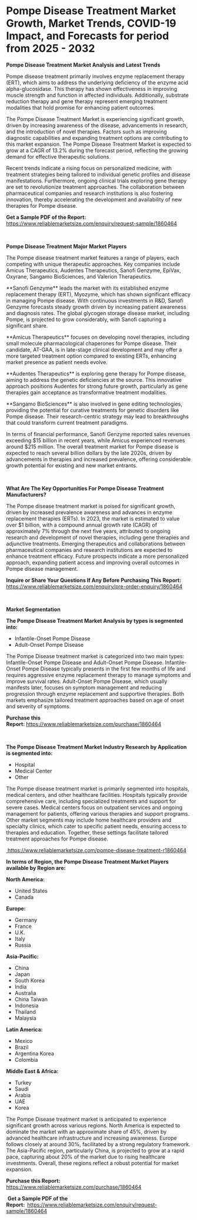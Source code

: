<p><h1>Pompe Disease Treatment Market Growth, Market Trends, COVID-19 Impact, and Forecasts for period from 2025 - 2032</h1></p><p><strong>Pompe Disease Treatment Market Analysis and Latest Trends</strong></p>
<p><p>Pompe disease treatment primarily involves enzyme replacement therapy (ERT), which aims to address the underlying deficiency of the enzyme acid alpha-glucosidase. This therapy has shown effectiveness in improving muscle strength and function in affected individuals. Additionally, substrate reduction therapy and gene therapy represent emerging treatment modalities that hold promise for enhancing patient outcomes.</p><p>The Pompe Disease Treatment Market is experiencing significant growth, driven by increasing awareness of the disease, advancements in research, and the introduction of novel therapies. Factors such as improving diagnostic capabilities and expanding treatment options are contributing to this market expansion. The Pompe Disease Treatment Market is expected to grow at a CAGR of 13.2% during the forecast period, reflecting the growing demand for effective therapeutic solutions. </p><p>Recent trends indicate a rising focus on personalized medicine, with treatment strategies being tailored to individual genetic profiles and disease manifestations. Furthermore, ongoing clinical trials exploring gene therapy are set to revolutionize treatment approaches. The collaboration between pharmaceutical companies and research institutions is also fostering innovation, thereby accelerating the development and availability of new therapies for Pompe disease.</p></p>
<p><strong>Get a Sample PDF of the Report:&nbsp;</strong> <a href="https://www.reliablemarketsize.com/enquiry/request-sample/1860464?utm_campaign=3271&utm_medium=2&utm_source=Github&utm_content=ia&utm_term=13042025&utm_id=pompe-disease-treatment">https://www.reliablemarketsize.com/enquiry/request-sample/1860464</a></p>
<p>&nbsp;</p>
<p><strong>Pompe Disease Treatment Major Market Players</strong></p>
<p><p>The Pompe disease treatment market features a range of players, each competing with unique therapeutic approaches. Key companies include Amicus Therapeutics, Audentes Therapeutics, Sanofi Genzyme, EpiVax, Oxyrane, Sangamo BioSciences, and Valerion Therapeutics.</p><p>**Sanofi Genzyme** leads the market with its established enzyme replacement therapy (ERT), Myozyme, which has shown significant efficacy in managing Pompe disease. With continuous investments in R&D, Sanofi Genzyme forecasts steady growth driven by increasing patient awareness and diagnosis rates. The global glycogen storage disease market, including Pompe, is projected to grow considerably, with Sanofi capturing a significant share.</p><p>**Amicus Therapeutics** focuses on developing novel therapies, including small molecule pharmacological chaperones for Pompe disease. Their candidate, AT-GAA, is in late-stage clinical development and may offer a more targeted treatment option compared to existing ERTs, enhancing market presence as patient needs evolve.</p><p>**Audentes Therapeutics** is exploring gene therapy for Pompe disease, aiming to address the genetic deficiencies at the source. This innovative approach positions Audentes for strong future growth, particularly as gene therapies gain acceptance as transformative treatment modalities.</p><p>**Sangamo BioSciences** is also involved in gene editing technologies, providing the potential for curative treatments for genetic disorders like Pompe disease. Their research-centric strategy may lead to breakthroughs that could transform current treatment paradigms.</p><p>In terms of financial performance, Sanofi Genzyme reported sales revenues exceeding $15 billion in recent years, while Amicus experienced revenues around $215 million. The overall treatment market for Pompe disease is expected to reach several billion dollars by the late 2020s, driven by advancements in therapies and increased prevalence, offering considerable growth potential for existing and new market entrants.</p></p>
<p>&nbsp;</p>
<p><strong>What Are The Key Opportunities For Pompe Disease Treatment Manufacturers?</strong></p>
<p><p>The Pompe disease treatment market is poised for significant growth, driven by increased prevalence awareness and advances in enzyme replacement therapies (ERTs). In 2023, the market is estimated to value over $1 billion, with a compound annual growth rate (CAGR) of approximately 7% through the next five years, attributed to ongoing research and development of novel therapies, including gene therapies and adjunctive treatments. Emerging therapeutics and collaborations between pharmaceutical companies and research institutions are expected to enhance treatment efficacy. Future prospects indicate a more personalized approach, expanding patient access and improving overall outcomes in Pompe disease management.</p></p>
<p><strong>Inquire or Share Your Questions If Any Before Purchasing This Report:</strong> <a href="https://www.reliablemarketsize.com/enquiry/pre-order-enquiry/1860464?utm_campaign=3271&utm_medium=2&utm_source=Github&utm_content=ia&utm_term=13042025&utm_id=pompe-disease-treatment">https://www.reliablemarketsize.com/enquiry/pre-order-enquiry/1860464</a></p>
<p>&nbsp;</p>
<p><strong>Market Segmentation</strong></p>
<p><strong>The Pompe Disease Treatment Market Analysis by types is segmented into:</strong></p>
<p><ul><li>Infantile-Onset Pompe Disease</li><li>Adult-Onset Pompe Disease</li></ul></p>
<p><p>The Pompe Disease treatment market is categorized into two main types: Infantile-Onset Pompe Disease and Adult-Onset Pompe Disease. Infantile-Onset Pompe Disease typically presents in the first few months of life and requires aggressive enzyme replacement therapy to manage symptoms and improve survival rates. Adult-Onset Pompe Disease, which usually manifests later, focuses on symptom management and reducing progression through enzyme replacement and supportive therapies. Both markets emphasize tailored treatment approaches based on age of onset and severity of symptoms.</p></p>
<p><strong>Purchase this Report:&nbsp;</strong><a href="https://www.reliablemarketsize.com/purchase/1860464?utm_campaign=3271&utm_medium=2&utm_source=Github&utm_content=ia&utm_term=13042025&utm_id=pompe-disease-treatment">https://www.reliablemarketsize.com/purchase/1860464</a></p>
<p>&nbsp;</p>
<p><strong>The Pompe Disease Treatment Market Industry Research by Application is segmented into:</strong></p>
<p><ul><li>Hospital</li><li>Medical Center</li><li>Other</li></ul></p>
<p><p>The Pompe disease treatment market is primarily segmented into hospitals, medical centers, and other healthcare facilities. Hospitals typically provide comprehensive care, including specialized treatments and support for severe cases. Medical centers focus on outpatient services and ongoing management for patients, offering various therapies and support programs. Other market segments may include home healthcare providers and specialty clinics, which cater to specific patient needs, ensuring access to therapies and education. Together, these settings facilitate tailored treatment approaches for Pompe disease.</p></p>
<p><a href="https://www.reliablemarketsize.com/pompe-disease-treatment-r1860464?utm_campaign=3271&utm_medium=2&utm_source=Github&utm_content=ia&utm_term=13042025&utm_id=pompe-disease-treatment">&nbsp;https://www.reliablemarketsize.com/pompe-disease-treatment-r1860464</a></p>
<p><strong>In terms of Region, the Pompe Disease Treatment Market Players available by Region are:</strong></p>
<p>
    <p> <strong> North America: </strong>
        <ul>
            <li>United States</li>
            <li>Canada</li>
        </ul>
        </p> 
    <p> <strong> Europe: </strong>
        <ul>
            <li>Germany</li>
            <li>France</li>
            <li>U.K.</li>
            <li>Italy</li>
            <li>Russia</li>
        </ul>
        </p> 
    <p> <strong> Asia-Pacific: </strong>
        <ul>
            <li>China</li>
            <li>Japan</li>
            <li>South Korea</li>
            <li>India</li>
            <li>Australia</li>
            <li>China Taiwan</li>
            <li>Indonesia</li>
            <li>Thailand</li>
            <li>Malaysia</li>
        </ul>
        </p> 
    <p> <strong> Latin America: </strong>
        <ul>
            <li>Mexico</li>
            <li>Brazil</li>
            <li>Argentina Korea</li>
            <li>Colombia</li>
        </ul>
        </p> 
    <p> <strong> Middle East & Africa: </strong>
        <ul>
            <li>Turkey</li>
            <li>Saudi</li>
            <li>Arabia</li>
            <li>UAE</li>
            <li>Korea</li>
        </ul>
    </p>
    </p>
<p><p>The Pompe Disease treatment market is anticipated to experience significant growth across various regions. North America is expected to dominate the market with an approximate share of 45%, driven by advanced healthcare infrastructure and increasing awareness. Europe follows closely at around 30%, facilitated by a strong regulatory framework. The Asia-Pacific region, particularly China, is projected to grow at a rapid pace, capturing about 20% of the market due to rising healthcare investments. Overall, these regions reflect a robust potential for market expansion.</p></p>
<p><strong>Purchase this Report: </strong><a href="https://www.reliablemarketsize.com/purchase/1860464?utm_campaign=3271&utm_medium=2&utm_source=Github&utm_content=ia&utm_term=13042025&utm_id=pompe-disease-treatment">https://www.reliablemarketsize.com/purchase/1860464</a></p>
<p>&nbsp;<strong>Get a Sample PDF of the Report:&nbsp;&nbsp;</strong><a href="https://www.reliablemarketsize.com/enquiry/request-sample/1860464?utm_campaign=3271&utm_medium=2&utm_source=Github&utm_content=ia&utm_term=13042025&utm_id=pompe-disease-treatment">https://www.reliablemarketsize.com/enquiry/request-sample/1860464</a></p>
<p><strong></strong></p>
<p><p></p><p></p><p></p></p>